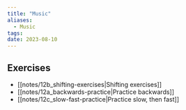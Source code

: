 ```yaml
---
title: "Music"
aliases:
  - Music
tags: 
date: 2023-08-10
---
```


## Exercises
- [[notes/12b_shifting-exercises|Shifting exercises]]
- [[notes/12a_backwards-practice|Practice backwards]]
- [[notes/12c_slow-fast-practice|Practice slow, then fast]]